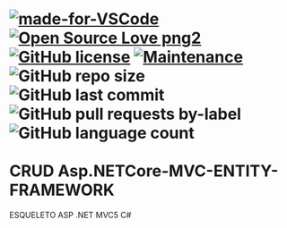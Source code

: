 [![made-for-VSCode](https://img.shields.io/badge/Made%20for-VSCode-1f425f.svg)](https://code.visualstudio.com/)
[![Open Source Love png2](https://badges.frapsoft.com/os/v2/open-source.png?v=103)](https://github.com/ellerbrock/open-source-badges/)
[![GitHub license](https://img.shields.io/github/license/Naereen/StrapDown.js.svg)](https://github.com/Naereen/StrapDown.js/blob/master/LICENSE)
[![Maintenance](https://img.shields.io/badge/Maintained%3F-yes-green.svg)](https://GitHub.com/Naereen/StrapDown.js/graphs/commit-activity)
![GitHub repo size](https://img.shields.io/github/repo-size/WIlliamx/CRUD-AspNETCore-MVC-EntityFramework)
![GitHub last commit](https://img.shields.io/github/last-commit/williamx/CRUD-AspNETCore-MVC-EntityFramework)
![GitHub pull requests by-label](https://img.shields.io/github/issues-pr-raw/Williamx/CRUD-AspNETCore-MVC-EntityFramework)
![GitHub language count](https://img.shields.io/github/languages/count/Williamx/CRUD-AspNETCore-MVC-EntityFramework)
<br /><br />
CRUD Asp.NETCore-MVC-ENTITY-FRAMEWORK
===
ESQUELETO ASP .NET MVC5 C# 


